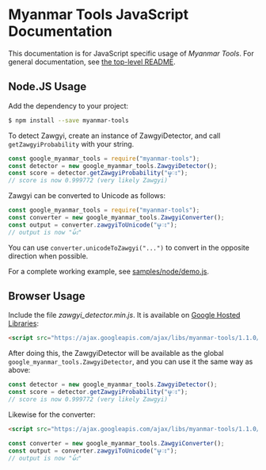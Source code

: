 # Myanmar Tools JavaScript Documentation

This documentation is for JavaScript specific usage of *Myanmar Tools*.  For general documentation, see [the top-level README](../../README.md).

## Node.JS Usage

Add the dependency to your project:

```bash
$ npm install --save myanmar-tools
```

To detect Zawgyi, create an instance of ZawgyiDetector, and call `getZawgyiProbability` with your string.

```js
const google_myanmar_tools = require("myanmar-tools"); 
const detector = new google_myanmar_tools.ZawgyiDetector();
const score = detector.getZawgyiProbability("မ္း");
// score is now 0.999772 (very likely Zawgyi)
```

Zawgyi can be converted to Unicode as follows:

```js
const google_myanmar_tools = require("myanmar-tools");
const converter = new google_myanmar_tools.ZawgyiConverter();
const output = converter.zawgyiToUnicode("မ္း");
// output is now "မ်း"
```

You can use `converter.unicodeToZawgyi("...")` to convert in the opposite direction when possible.

For a complete working example, see [samples/node/demo.js](../../samples/node/demo.js).

## Browser Usage

Include the file *zawgyi_detector.min.js*.  It is available on [Google Hosted Libraries](https://developers.google.com/speed/libraries/#myanmar-tools):

```html
<script src="https://ajax.googleapis.com/ajax/libs/myanmar-tools/1.1.0/zawgyi_detector.min.js"></script>
```

After doing this, the ZawgyiDetector will be available as the global `google_myanmar_tools.ZawgyiDetector`, and you can use it the same way as above:

```js
const detector = new google_myanmar_tools.ZawgyiDetector();
const score = detector.getZawgyiProbability("မ္း");
// score is now 0.999772 (very likely Zawgyi)
```

Likewise for the converter:

```html
<script src="https://ajax.googleapis.com/ajax/libs/myanmar-tools/1.1.0/zawgyi_converter.min.js"></script>
```

```js
const converter = new google_myanmar_tools.ZawgyiConverter();
const output = converter.zawgyiToUnicode("မ္း");
// output is now "မ်း"
```
